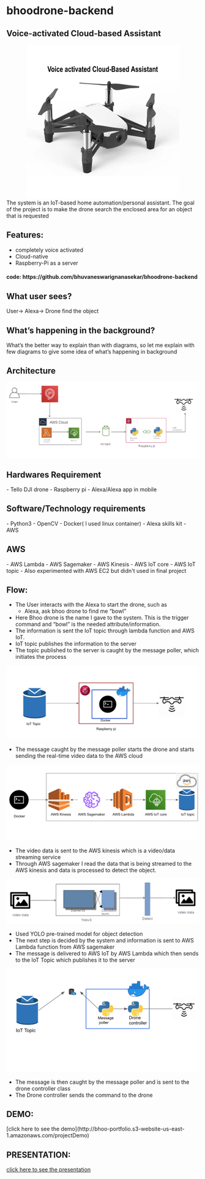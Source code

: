 # bhoodrone-backend

<h2>Voice-activated Cloud-based Assistant</h2>
<div align="center">
  <a href="https://github.com/bhuvaneswarignanasekar/bhoodrone-backend">
    <img src="architecture/drone.png" alt="drone" width="400" height="400">
  </a>
  </div>
 The system is an IoT-based home automation/personal assistant. The goal of the project is to make the drone search the enclosed area for an object that is requested

<h2>Features:</h2>

- completely voice activated
- Cloud-native
- Raspberry-Pi as a server

<h4>code: https://github.com/bhuvaneswarignanasekar/bhoodrone-backend </h4>

<h2>What user sees?</h2>
User-> Alexa-> Drone find the object

<h2>What’s happening in the background?</h2>
What’s the better way to explain than with diagrams, so let me explain with few diagrams to give some idea of what’s happening in background

<h2>Architecture</h2>

<div align="center">
  <a href="https://github.com/bhuvaneswarignanasekar/bhoodrone-backend">
    <img src="architecture/Architecture.png" alt="architecture">
  </a>
  </div>
  
<h2>Hardwares Requirement</h2>
- Tello DJI drone
- Raspberry pi
- Alexa/Alexa app in mobile
<h2> Software/Technology requirements</h2>
- Python3
- OpenCV
- Docker( I used linux container)
- Alexa skills kit
- AWS
<h2>AWS</h2>
- AWS Lambda
- AWS Sagemaker
- AWS Kinesis
- AWS IoT core
- AWS IoT topic
- Also experimented with AWS EC2 but didn't used in final project
<h2>Flow:</h2>

- The User interacts with the Alexa to start the drone, such as
    - Alexa, ask bhoo drone to find me “bowl”
- Here Bhoo drone is the name I gave to the system. This is the trigger command and “bowl” is the needed attribute/information.
- The information is sent the IoT topic through lambda function and AWS IoT. 
- IoT topic publishes the information to the server
- The topic published to the server is caught by the message poller, which initiates the process

<div align="center">
  <a href="https://github.com/bhuvaneswarignanasekar/bhoodrone-backend">
    <img src="architecture/iottodrone.png" alt="iottodrone">
  </a>
</div>
  
- The message caught by the message poller starts the drone and starts sending the real-time video data to the AWS cloud

<div align="center">
  <a href="https://github.com/bhuvaneswarignanasekar/bhoodrone-backend">
    <img src="architecture/AWS.png" alt="iottodrone">
  </a>
</div>

- The video data is sent to the AWS kinesis which is a video/data streaming service
- Through AWS sagemaker I read the data that is being streamed to the AWS kinesis and data is processed to detect the object.

<div align="center">
  <a href="https://github.com/bhuvaneswarignanasekar/bhoodrone-backend">
    <img src="architecture/yolo.png" alt="iottodrone">
  </a>
</div>

- Used YOLO pre-trained model for object detection 
- The next step is decided by the system and information is sent to AWS Lambda function from AWS sagemaker
- The message is delivered to AWS IoT by AWS Lambda which then sends to the IoT Topic which publishes it to the server

<div align="center">
  <a href="https://github.com/bhuvaneswarignanasekar/bhoodrone-backend">
    <img src="architecture/Iottodrone_detail.png" alt="iottodrone">
  </a>
</div>
 
- The message is then caught by the message poller and is sent to the drone controller class
- The Drone controller sends the command to the drone

<h2>DEMO:  </h2>
[click here to see the demo](http://bhoo-portfolio.s3-website-us-east-1.amazonaws.com/projectDemo)

<h2>PRESENTATION:</h2>

[click here to see the presentation](https://docs.google.com/presentation/d/1PARjfrdABAXJw3SP6z6qdkQEGS-dIR5-xWaPVJe9MSY/edit#slide=id.g9a2edfe9a3_1_9)
